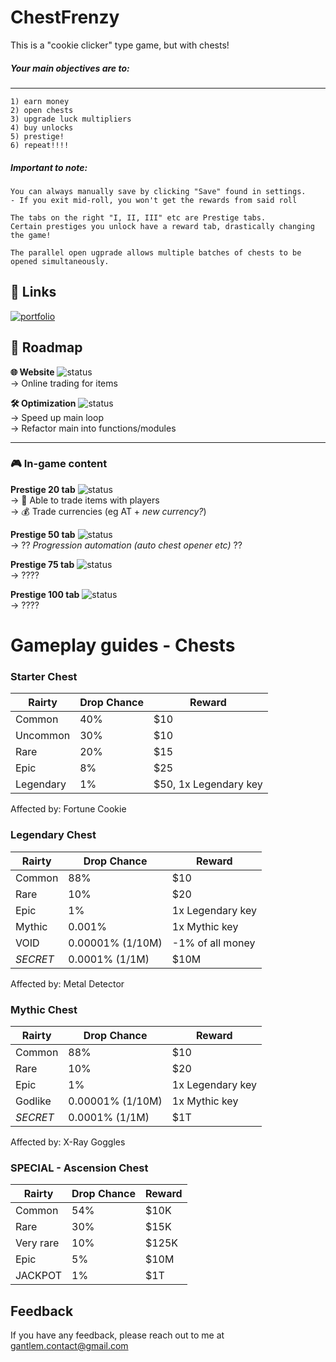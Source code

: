 # ChestFrenzy
This is a "cookie clicker" type game, but with chests!

##### Your main objectives are to:
----
    1) earn money
    2) open chests 
    3) upgrade luck multipliers
    4) buy unlocks 
    5) prestige! 
    6) repeat!!!!

##### Important to note:
    
    You can always manually save by clicking "Save" found in settings. 
    - If you exit mid-roll, you won't get the rewards from said roll 

    The tabs on the right "I, II, III" etc are Prestige tabs.
    Certain prestiges you unlock have a reward tab, drastically changing the game!

    The parallel open ugprade allows multiple batches of chests to be opened simultaneously. 

## 🔗 Links
[![portfolio](https://img.shields.io/badge/my_portfolio-000?style=for-the-badge&logo=ko-fi&logoColor=white)](https://gantlem.rf.gd/)  


## 🚀 Roadmap

**🌐 Website**  ![status](https://img.shields.io/badge/Website-In%20Progress-yellow)  
    → Online trading for items


**🛠 Optimization**  ![status](https://img.shields.io/badge/Website-In%20Progress-yellow)  
    → Speed up main loop  
    → Refactor main into functions/modules


---
### 🎮 In-game content
**Prestige 20 tab**  ![status](https://img.shields.io/badge/Prestige%2020-Planning-lightgrey)  
    → 🔄 Able to trade items with players  
    → 💰 Trade currencies (eg AT + *new currency?*)


**Prestige 50 tab**  ![status](https://img.shields.io/badge/Prestige%2050-TBD-red)  
    → ?? *Progression automation (auto chest opener etc)* ??


**Prestige 75 tab**  ![status](https://img.shields.io/badge/Prestige%2075-TBD-red)  
    → ????


**Prestige 100 tab**  ![status](https://img.shields.io/badge/Prestige%20100-TBD-red)  
    → ????




# Gameplay guides - Chests

### Starter Chest

| Rairty | Drop Chance | Reward |
| ----------------- | --- | ---|
| Common        | 40%   | $10|
| Uncommon      | 30%   | $10|
| Rare          | 20%   | $15|
| Epic          | 8%    | $25|
| Legendary     | 1%    | $50, 1x Legendary key| 

Affected by: Fortune Cookie


### Legendary Chest

| Rairty | Drop Chance | Reward |
| ----------------- | --- | ---|
| Common   | 88%                     | $10|
| Rare     | 10%                     | $20|
| Epic     | 1%                      | 1x Legendary key|
| Mythic   | 0.001%                  | 1x Mythic key|
| VOID     | 0.00001% (1/10M)        | -1% of all money| 
| *SECRET* | 0.0001%  (1/1M)         | $10M| 

Affected by: Metal Detector

### Mythic Chest

| Rairty | Drop Chance | Reward |
| ----------------- | --- | ---|
| Common   | 88%                     | $10|
| Rare     | 10%                     | $20|
| Epic     | 1%                      | 1x Legendary key|
| Godlike  | 0.00001% (1/10M)        | 1x Mythic key|
| *SECRET* | 0.0001%  (1/1M)         | $1T| 

Affected by: X-Ray Goggles


### SPECIAL - Ascension Chest

| Rairty | Drop Chance | Reward |
| ----------------- | --- | ---|
| Common   | 54% | $10K     |
| Rare     | 30% | $15K     |
| Very rare| 10% | $125K    |
| Epic     | 5%  | $10M     |
| JACKPOT  | 1%  | $1T      | 

## Feedback

If you have any feedback, please reach out to me at gantlem.contact@gmail.com





